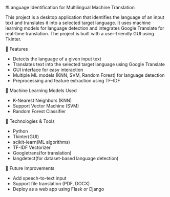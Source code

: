 #Language Identification for Multilingual Machine Translation

This project is a desktop application that identifies the language of an input text and translates it into a selected target language. It uses machine learning models for language detection and integrates Google Translate for real-time translation. The project is built with a user-friendly GUI using Tkinter.

🚀 Features

* Detects the language of a given input text
* Translates text into the selected target language using Google Translate
* GUI interface for easy interaction
* Multiple ML models (KNN, SVM, Random Forest) for language detection
* Preprocessing and feature extraction using TF-IDF

🧠 Machine Learning Models Used

* K-Nearest Neighbors (KNN)
* Support Vector Machine (SVM)
* Random Forest Classifier

🧰 Technologies & Tools

* Python
* Tkinter(GUI)
* scikit-learn(ML algorithms)
* TF-IDF Vectorizer
* Googletrans(for translation)
* langdetect(for dataset-based language detection)
  
📌 Future Improvements

* Add speech-to-text input
* Support file translation (PDF, DOCX)
* Deploy as a web app using Flask or Django

